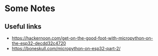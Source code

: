 # Some Notes

## Useful links
* https://hackernoon.com/get-on-the-good-foot-with-micropython-on-the-esp32-decdd32c4720
* https://boneskull.com/micropython-on-esp32-part-2/
